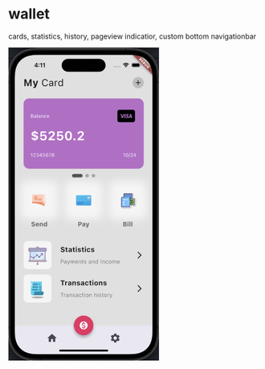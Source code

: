 # wallet

cards, statistics, history, pageview indicatior, custom bottom navigationbar

<img src="preview.png" width=300>
